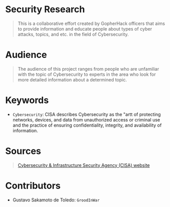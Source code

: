# Security Research
> This is a collaborative effort created by GopherHack officers that aims to provide information and educate people about types of cyber attacks, topics, and etc. in the field of Cybersecurity.

# Audience
> The audience of this project ranges from people who are unfamiliar with the topic of Cybersecurity to experts in the area who look for more detailed information about a determined topic. 

# Keywords
- `Cybersecurity`: CISA describes Cybersecurity as the "artt of protecting networks, devices, and data from unauthorized access or criminal use and the practice of ensuring confidentiality, integrity, and availability of information.

# Sources
> [Cybersecurity & Infrastructure Security Agency (CISA) website](https://www.cisa.gov/news-events/news/what-cybersecurity#:~:text=Cybersecurity%20is%20the%20art%20of,integrity%2C%20and%20availability%20of%20information.)

# Contributors
- Gustavo Sakamoto de Toledo: `GroodInWar`